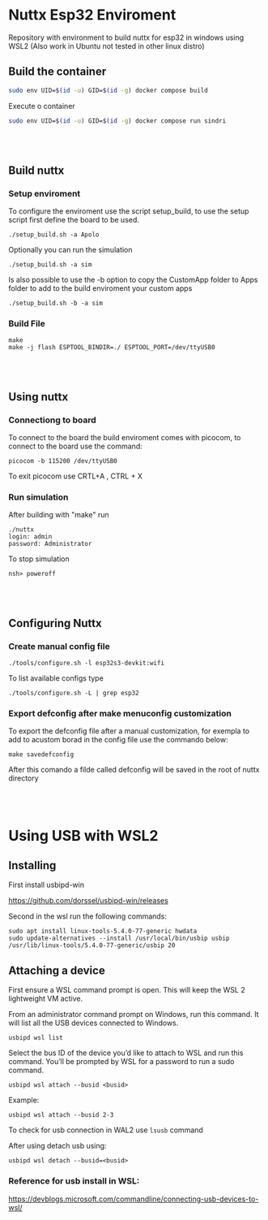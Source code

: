 # Nuttx Esp32 Enviroment
Repository with environment to build nuttx for esp32 in windows using WSL2 (Also work in Ubuntu not tested in other linux distro)

## Build the container
``` bash
sudo env UID=$(id -u) GID=$(id -g) docker compose build
```

Execute o container

``` bash
sudo env UID=$(id -u) GID=$(id -g) docker compose run sindri
```

<br>
<br>


## Build nuttx

### Setup enviroment

To configure the enviroment use the script setup_build, to use the setup script first define the board to be used.
```
./setup_build.sh -a Apolo
```

Optionally you can run the simulation
```
./setup_build.sh -a sim
```

Is also possible to use the -b option to copy the CustomApp folder to Apps folder to add to the build enviroment your custom apps
```
./setup_build.sh -b -a sim
```

### Build File
```
make  
make -j flash ESPTOOL_BINDIR=./ ESPTOOL_PORT=/dev/ttyUSB0
```
<br>
<br>

## Using nuttx
### Connectiong to board

To connect to the board the build enviroment comes with picocom, to connect to the board use the command:
```
picocom -b 115200 /dev/ttyUSB0 
```
To exit picocom use CRTL+A , CTRL + X

### Run simulation

After building with "make" run
```
./nuttx
login: admin
password: Administrator
```

To stop simulation

```
nsh> poweroff
```
<br>
<br>

## Configuring Nuttx
### Create manual config file

```
./tools/configure.sh -l esp32s3-devkit:wifi
```

To list available configs type

```
./tools/configure.sh -L | grep esp32  
```

### Export defconfig after make menuconfig customization

To export the defconfig file after a manual customization, for exempla to add to acustom borad in the config file use the commando below:

```
make savedefconfig
```
After this comando a filde called defconfig will be saved in the root of nuttx directory

<br>
<br>

# Using USB with WSL2

## Installing

First install usbipd-win

https://github.com/dorssel/usbipd-win/releases

Second in the wsl run the following commands:

```
sudo apt install linux-tools-5.4.0-77-generic hwdata
sudo update-alternatives --install /usr/local/bin/usbip usbip /usr/lib/linux-tools/5.4.0-77-generic/usbip 20
```

## Attaching a device

First ensure a WSL command prompt is open. This will keep the WSL 2 lightweight VM active.

From an administrator command prompt on Windows, run this command. It will list all the USB devices connected to Windows.

```
usbipd wsl list
```
Select the bus ID of the device you’d like to attach to WSL and run this command. You’ll be prompted by WSL for a password to run a sudo command.

```
usbipd wsl attach --busid <busid>
```
Example:
```
usbipd wsl attach --busid 2-3
```

To check for usb connection in WAL2 use ```lsusb``` command

After using detach usb using:
```
usbipd wsl detach --busid=<busid>
```

### Reference for usb install in WSL:
https://devblogs.microsoft.com/commandline/connecting-usb-devices-to-wsl/
